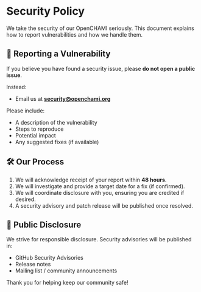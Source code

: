 # Security Policy

We take the security of our OpenCHAMI seriously. This document explains how to report vulnerabilities and how we handle them.

## 🚨 Reporting a Vulnerability

If you believe you have found a security issue, please **do not open a public issue**.

Instead:
- Email us at **security@openchami.org**  

Please include:
- A description of the vulnerability
- Steps to reproduce
- Potential impact
- Any suggested fixes (if available)

## 🛠 Our Process

1. We will acknowledge receipt of your report within **48 hours**.
2. We will investigate and provide a target date for a fix (if confirmed).
3. We will coordinate disclosure with you, ensuring you are credited if desired.
4. A security advisory and patch release will be published once resolved.

## 📢 Public Disclosure

We strive for responsible disclosure. Security advisories will be published in:
- GitHub Security Advisories
- Release notes
- Mailing list / community announcements

Thank you for helping keep our community safe!
